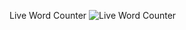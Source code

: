 Live Word Counter
![Live Word Counter](https://github.com/rabiaztoprak/JAVASCRIPT-PROJECTS/assets/80384765/412a45b4-a0d1-4d92-965c-9184a47422fa)

